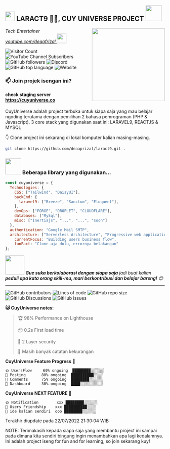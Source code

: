 <h2><img src="https://emojis.slackmojis.com/emojis/images/1531849430/4246/blob-sunglasses.gif?1531849430" width="30"/> LARACT9 🐱‍💻, CUY UNIVERSE PROJECT <img src="https://media.giphy.com/media/12oufCB0MyZ1Go/giphy.gif" width="50"></h2>
<img align='right' src="https://media.giphy.com/media/M9gbBd9nbDrOTu1Mqx/giphy.gif" width="230">
<p><em>Tech Entertainer <a href="https://www.footloose.io/">youtube.com/deaafrizal
</a><img src="https://media.giphy.com/media/WUlplcMpOCEmTGBtBW/giphy.gif" width="30"> 
</em></p>

![Visitor Count](https://profile-counter.glitch.me/deaaprizal/count.svg)
![YouTube Channel Subscribers](https://img.shields.io/youtube/channel/subscribers/UCU7YluxOYon-yofPxfGHVog?label=Dea%20Afrizal&style=for-the-badge)
![GitHub followers](https://img.shields.io/github/followers/deaaprizal?label=Follow%20My%20Github&style=for-the-badge)
![Discord](https://img.shields.io/discord/887712251887382578?label=DISCORD%20CUYHUB&style=for-the-badge)
![GitHub top language](https://img.shields.io/github/languages/top/deaaprizal/laract9?label=LARACT9%20LANG&style=for-the-badge)
![Website](https://img.shields.io/website?down_color=red&down_message=DOWN%20%2F%20OFFLINE&label=cuyuniverse%20web%20stats%20%3D%3E&style=for-the-badge&up_color=pink&up_message=UP%20%2F%20ONLINE&url=https%3A%2F%2Fcuyuniverse.co)


### 📫 Join projek isengan ini?
#### check staging server https://cuyuniverse.co


CuyUniverse adalah project terbuka untuk siapa saja yang mau belajar ngoding terutama dengan pemilihan 2 bahasa pemrograman (PHP & Javascript).
3 core stack yang digunakan saat ini: LARAVEL9, REACTJS & MYSQL

👇 Clone project ini sekarang di lokal komputer kalian masing-masing.

```bash
git clone https://github.com/deaaprizal/laract9.git .
```

### <img src="https://media.giphy.com/media/VgCDAzcKvsR6OM0uWg/giphy.gif" width="50"> Beberapa library yang digunakan...  

```javascript
const cuyuniverse = {
  Technologies: {
    CSS: ["Tailwind", "DaisyUI"],
    backEnd: {
      laravel9: ["Breeze", "Sanctum", "Eloquent"],
    },
    devOps: ["FORGE", "DROPLET", "CLOUDFLARE"],
    databases: ["MySql"],
    misc: ["Inertiajs", "...", "...", "soon"]
  },
  authentication: "Google Mail SMTP",
  architecture: ["Serverless Architecture", "Progressive web applications*soon", "Hybrid Rendering"],
    currentFocus: "Building users business flow",
    funFact: "Clone aja dulu, errornya belakangan"
};
```

<img src="https://media.giphy.com/media/LnQjpWaON8nhr21vNW/giphy.gif" width="60"> <em><b>Gue suka berkolaborasi dengan siapa saja</b> jadi buat kalian <b>peduli apa kata orang skill-mu, mari berkontribusi dan belajar bareng!</b> 😊</em>

---

![GitHub contributors](https://img.shields.io/github/contributors/deaaprizal/laract9?label=cuycontributors&style=for-the-badge)
![Lines of code](https://img.shields.io/tokei/lines/github/deaaprizal/laract9?style=for-the-badge)
![GitHub repo size](https://img.shields.io/github/repo-size/deaaprizal/laract9?style=for-the-badge)
![GitHub Discussions](https://img.shields.io/github/discussions/deaaprizal/laract9?style=for-the-badge)
![GitHub issues](https://img.shields.io/github/issues/deaaprizal/laract9?style=for-the-badge)

**🐱 CuyUniverse notes:** 

> 🏆 98% Performance on Lighthouse
 > 
> 📦 0.2s First load time 
 > 
> 🔑 2 Layer security
  > 
> 📜 Masih banyak catatan kekurangan
 > 
> 
**CuyUniverse Feature Progress 🐤** 

```text
🌞 UsersFlow     60% ongoing  ████████░░░░░░
🌆 Posting       80% ongoing  ██████████░░░░
🌃 Comments      75% ongoing  ████████░░░░░░ 
🌙 Dashboard     30% ongoing  ████░░░░░░░░░░

```

**CuyUniverse NEXT FEATURE 📖** 

```text
🌞 Notification        xxx ████████░░░░░░
🌆 Users Friendship    xxx ██████████░░░░
🌃 ide kalian sendiri  ooo ████████░░░░░░ 

```


 Terakhir diupdate pada 22/07/2022 21:30:04 WIB


NOTE: Terimakasih kepada siapa saja yang membantu project ini sampai pada dimana kita sendiri bingung ingin menambahkan apa lagi kedalamnya. Ini adalah project iseng for fun and for learning, so join sekarang kuy!
